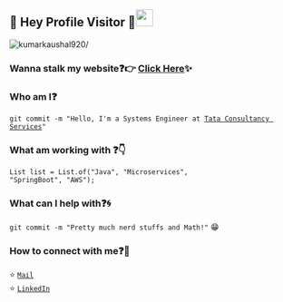 <!--<p align="center">
  <img src="https://github.com/kumarkaushal920/kumarkaushal920/readme.gif">
</p> -->
 
## :rainbow: Hey Profile Visitor :eyes:<img src="https://raw.githubusercontent.com/iampavangandhi/iampavangandhi/master/gifs/Hi.gif" width="30px">
<p align="left"> <img src=https://komarev.com/ghpvc/?username=kumarkaushal920 alt=kumarkaushal920/></p>


### Wanna stalk my website:question::point_right: [Click Here](https://Koushalkumar15.github.io/):sparkles:

### Who am I:question: 
<code>git commit -m "Hello, I'm a Systems Engineer at [Tata Consultancy Services](https://www.tcs.com/)"</code>

### What am working with :question::point_down:	
<code>List<String> list = List.of("Java", "Microservices", "SpringBoot", "AWS"); </code>


### What can I help with:question::cyclone:
<code>git commit -m "Pretty much nerd stuffs and Math!"</code> :grin:

### How to connect with me:question::email:
:star: <code>[Mail](mailto:kumarkaushal920.ai@gmail.com)</code>    
:star: <code>[LinkedIn](https://www.linkedin.com/in/koushalkumar/)</code>  

